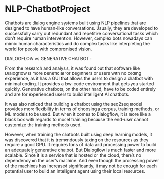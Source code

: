# NLP-ChatbotProject

Chatbots are dialog engine systems built using NLP pipelines that are designed to have human-like conversations. Usually, they are developed to successfully carry out redundant and repetitive conversational tasks which don’t require human intervention. However, complex bots nowadays can mimic human characteristics and do complex tasks like interpreting the world for people with compromised vision.

DIALOGFLOW vs GENERATIVE CHATBOT :

From the research and analysis, it was found out that software like Dialogflow is more beneficial for beginners or users with no coding experience, as it has a GUI that allows the users to design a chatbot with minimal coding. It provides a low-code environment that gets you started quickly. Generative chatbots, on the other hand, have to be coded entirely and are for experienced users to build intelligent AI chatbots.

It was also noticed that building a chatbot using the seq2seq model provides more flexibility in terms of choosing a corpus, training methods, or ML models to be used. But when it comes to Dialogflow, it is more like a black box with regards to model training because the end-user cannot customize the training methods used.

However,  when training the chatbots built using deep learning models, it was discovered that it is tremendously taxing on the resources as they require a good GPU. It requires tons of data and processing power to build an adequately generative chatbot. But Dialogflow is much faster and more scalable. Since it is a service that is hosted on the cloud, there’s no dependency on the user’s machine. And even though the processing power of the machines has increased significantly, it may not be enough for each potential user to build an intelligent agent using their local resources.
